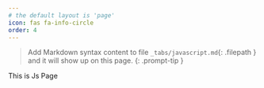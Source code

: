 ```yaml
---
# the default layout is 'page'
icon: fas fa-info-circle
order: 4
---
```


> Add Markdown syntax content to file `_tabs/javascript.md`{: .filepath } and it will show up on this page.
{: .prompt-tip }


This is Js Page